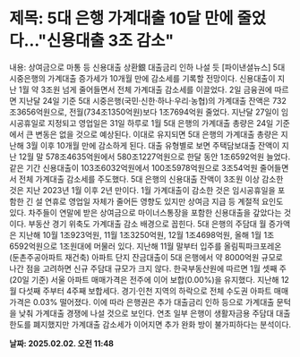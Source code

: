 # **제목: 5대 은행 가계대출 10달 만에 줄었다…"신용대출 3조 감소"**

  내용: 상여금으로 마통 등 신용대출 상환銀 대출금리 인하 나설 듯   [파이낸셜뉴스] 5대 시중은행의 가계대출 증가세가 10개월 만에 감소세를 기록할 전망이다. 신용대출이 지난 1월 약 3조원 넘게 줄어들면서 전체 가계대출 감소세를 이끌었다.    2일 금융권에 따르면 지난달 24일 기준 5대 시중은행(국민·신한·하나·우리·농협)의 가계대출 잔액은 732조3656억원으로, 전월(734조1350억원)보다 1조7694억원 줄었다.    지난달 27일이 임시공휴일로 지정되고 영업일은 31일 하루로 1월 5대 은행의 가계대출 총량은 24일 기준에서 큰 변동은 없을 것으로 예상된다. 이대로 유지되면 5대 은행의 가계대출 총량은 지난해 3월 이후 10개월 만에 감소하게 된다.    대출 유형별로 보면 주택담보대출 잔액이 지난 12월 말 578조4635억원에서 580조1227억원으로 한달 동안 1조6592억원 늘었다.    같은 기간 신용대출이 103조6032억원에서 100조5978억원으로 3조54억원 줄어들면서 전체 가계대출 감소세를 주도했다. 5대 은행의 신용대출 잔액이 3조원 이상 감소한 것은 지난 2023년 1월 이후 2년 만이다.    1월 가계대출이 감소한 것은 임시공휴일을 포함한 긴 설 연휴로 영업일 자체가 줄어든 영향도 있지만 상여금 지급 등 계절적 요인도 있다. 차주들이 연말에 받은 상여금으로 마이너스통장을 포함한 신용대출을 갚았다는 것이다.    부동산 경기 위축도 가계대출 감소 배경으로 꼽힌다.    5대 은행의 주담대 월 증가액은 지난해 10월 1조923억원, 11월 1조3250억원, 12월 1조4698억원, 올해 1월 1조6592억원으로 1조원대에 머물러 있다. 지난해 11월 말부터 입주를 올림픽파크포레온(둔촌주공아파트 재건축) 아파트 단지 잔금대출이 5대 은행에서 약 8000억원 규모로 나간 점을 고려하면 신규 주담대 규모가 크지 않다.    한국부동산원에 따르면 1월 셋째 주(20일 기준) 서울 아파트 매매가격은 전주에 이어 보합(0.00%)을 유지했다. 지난해 12월 다섯째 주부터 4주째 보합세다. 경기·인천 지역의 하락으로 전체 수도권 아파트 매매가격은 0.03% 떨어졌다.    이에 따라 은행권은 추가 대출금리 인하 등으로 가계대출 문턱을 낮춰 가계대출 경쟁에 나설 것으로 보인다. 연초 일부 은행이 생활자금용 주담대 대출 한도를 폐지했지만 가계대출 감소세가 이어지면 추가 완화 방이 불가피하다는 분석이다.

  **날짜: 2025.02.02. 오전 11:48**